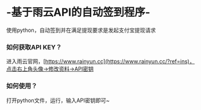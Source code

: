 # -基于雨云API的自动签到程序-
使用python，自动签到并在满足提现要求是发起支付宝提现请求

### 如何获取API KEY？
进入雨云官网，[https://www.rainyun.cc](https://www.rainyun.cc/?ref=ins)，点击右上角头像->修改资料->API密钥

### 如何使用？
打开python文件，运行，输入API密钥即可~
